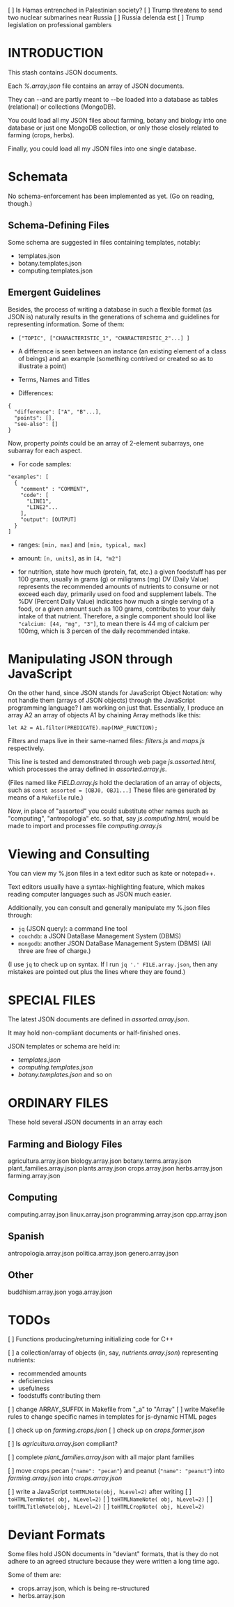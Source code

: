 [ ] Is Hamas entrenched in Palestinian society?
[ ] Trump threatens to send two nuclear submarines near Russia
[ ] Russia delenda est
[ ] Trump legislation on professional gamblers

# INTRODUCTION

This stash contains JSON documents.

Each *%.array.json* file contains an array of JSON documents.

They can --and are partly meant to --be loaded into a database as tables (relational) or collections (MongoDB).

You could load all my JSON files about farming, botany and biology into one database or just one MongoDB collection,
or only those closely related to farming (crops, herbs).

Finally, you could load all my JSON files into one single database.

# Schemata

No schema-enforcement has been implemented as yet. (Go on reading, though.)

## Schema-Defining Files

Some schema are suggested in files containing templates, notably:
- templates.json
- botany.templates.json
- computing.templates.json

## Emergent Guidelines

Besides, the process of writing a database in such a flexible format (as JSON is) naturally results in the generations of schema and guidelines for representing information. Some of them:

- `["TOPIC", ["CHARACTERISTIC_1", "CHARACTERISTIC_2"...] ]`

- A difference is seen between an instance (an existing element of a class of beings) and an example (something contrived or created so as to illustrate a point)

- Terms, Names and Titles

- Differences:
```
{
  "difference": ["A", "B"...],
  "points": [],
  "see-also": []
}
```
Now, property *points* could be an array of 2-element subarrays, one subarray for each aspect.

- For code samples:
```
"examples": [
  {
    "comment" : "COMMENT",
    "code": [
      "LINE1",
      "LINE2"...
    ],
    "output": [OUTPUT]
  }
]
```

- ranges: `[min, max]` and `[min, typical, max]`

- amount: `[n, units]`, as in `[4, "m2"]`

- for nutrition, state how much (protein, fat, etc.) a given foodstuff has per 100 grams, usually in grams (g) or miligrams (mg)
DV (Daily Value) represents the recommended amounts of nutrients to consume or not exceed each day, primarily used on food and supplement labels. The %DV (Percent Daily Value) indicates how much a single serving of a food, or a given amount such as 100 grams, contributes to your daily intake of that nutrient.
Therefore, a single component should lool like `"calcium: [44, "mg", "3"]`, to mean there is 44 mg of calcium per 100mg, which is 3 percen of the daily recommended intake.



# Manipulating JSON through JavaScript

On the other hand, since JSON stands for JavaScript Object Notation: why not handle them (arrays of JSON objects) through the JavaScript programming language? I am working on just that. Essentially, I produce an array A2 an array of objects A1 by chaining Array methods like this:
```
let A2 = A1.filter(PREDICATE).map(MAP_FUNCTION);
```
Filters and maps live in their same-named files: *filters.js* and *maps.js* respectively.

This line is tested and demonstrated through web page *js.assorted.html*, which processes the array defined in *assorted.array.js*.

(Files named like *FIELD.array.js* hold the declaration of an array of objects, such as `const assorted = [OBJ0, OBJ1...]` These files are generated by means of a `Makefile` rule.)

Now, in place of "assorted" you could substitute other names such as "computing", "antropologia" etc. so that, say *js.computing.html*, would be made to import and processes file *computing.array.js*


# Viewing and Consulting

You can view my %.json files in a text editor such as kate or notepad++.

Text editors usually have a syntax-highlighting feature,
which makes reading computer languages such as JSON much easier.

Additionally, you can consult and generally manipulate my %.json files through:
- `jq` (JSON query): a command line tool
- `couchdb`: a       JSON DataBase Management System (DBMS)
- `mongodb`: another JSON DataBase Management System (DBMS)
(All three are free of charge.)

(I use `jq` to check up on syntax. If I run `jq '.' FILE.array.json`, then any mistakes are pointed out plus the lines where they are found.)

# SPECIAL FILES

The latest JSON documents are defined in *assorted.array.json*.

It may hold non-compliant documents or half-finished ones.

JSON templates or schema are held in:
- *templates.json*
- *computing.templates.json*
- *botany.templates.json*
and so on


# ORDINARY FILES

These hold several JSON documents in an array each

## Farming and Biology Files
agricultura.array.json
biology.array.json
botany.terms.array.json
plant_families.array.json
plants.array.json
crops.array.json
herbs.array.json
farming.array.json

## Computing
computing.array.json
linux.array.json
programming.array.json
cpp.array.json

## Spanish
antropologia.array.json
politica.array.json
genero.array.json

## Other
buddhism.array.json
yoga.array.json


# TODOs

[ ] Functions producing/returning initializing code for C++

[ ] a collection/array of objects (in, say, *nutrients.array.json*) representing nutrients:
- recommended amounts
- deficiencies
- usefulness
- foodstuffs contributing them

[ ] change ARRAY_SUFFIX in Makefile from "_a" to "Array"
[ ] write Makefile rules to change specific names in templates for js-dynamic HTML pages

[ ] check up on *farming.crops.json*
[ ] check up on *crops.former.json*

[ ] Is *agricultura.array.json* compliant?

[ ] complete *plant_families.array.json* with all major plant families

[ ] move crops pecan (`"name": "pecan"`) and peanut (`"name": "peanut"`) into *farming.array.json* into *crops.array.json*

[ ] write a JavaScript `toHTMLNote(obj, hLevel=2)` after writing
[ ] `toHTMLTermNote( obj, hLevel=2)`
[ ] `toHTMLNameNote( obj, hLevel=2)`
[ ] `toHTMLTitleNote(obj, hLevel=2)`
[ ] `toHTMLCropNote( obj, hLevel=2)`

# Deviant Formats

Some files hold JSON documents in "deviant" formats, that is they do not adhere to an agreed structure because they were written a long time ago.

Some of them are:
- crops.array.json, which is being re-structured
- herbs.array.json
